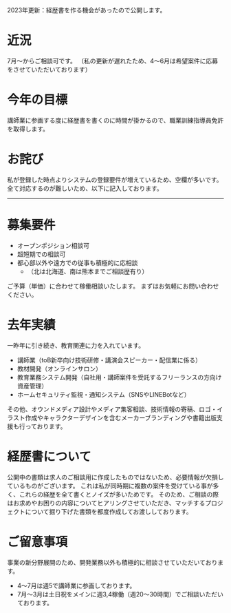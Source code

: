 2023年更新：経歴書を作る機会があったので公開します。

# 近況
7月～からご相談可です。
（私の更新が遅れたため、4～6月は希望案件に応募をさせていただいております）

# 今年の目標
講師業に参画する度に経歴書を書くのに時間が掛かるので、職業訓練指導員免許を取得します。

# お詫び
私が登録した時点よりシステムの登録要件が増えているため、空欄が多いです。
全て対応するのが難しいため、以下に記入しております。

---

# 募集要件
- オープンポジション相談可
- 超短期での相談可
- 都心部以外や遠方での従事も積極的に応相談
  - （北は北海道、南は熊本までご相談歴有り）

ご予算（単価）に合わせて稼働相談いたします。
まずはお気軽にお問い合わせください。

# 去年実績
一昨年に引き続き、教育関連に力を入れています。

- 講師業（toB新卒向け技術研修・講演会スピーカー・配信業に係る）
- 教材開発（オンラインサロン）
- 教育業務システム開発（自社用・講師案件を受託するフリーランスの方向け資産管理）
- ホームセキュリティ監視・通知システム（SNSやLINEBotなど）

その他、オウンドメディア設計やメディア集客相談、技術情報の寄稿、ロゴ・イラスト作成やキャラクターデザインを含むメーカーブランディングや書籍出版支援も行っております。

# 経歴書について
公開中の書類は求人のご相談用に作成したものではないため、必要情報が欠損しているものがございます。
これは私が同時期に複数の案件を受けている事が多く、これらの経歴を全て書くとノイズが多いためです。
そのため、ご相談の際はお求めやお困りの内容についてヒアリングさせていただき、マッチするプロジェクトについて掘り下げた書類を都度作成してお渡ししております。

# ご留意事項
事業の新分野展開のため、開発業務以外も積極的に相談させていただいております。

- 4～7月は週5で講師業に参画しております。
- 7月～3月は土日祝をメインに週3,4稼働（週20～30時間）でご相談いただいております。
